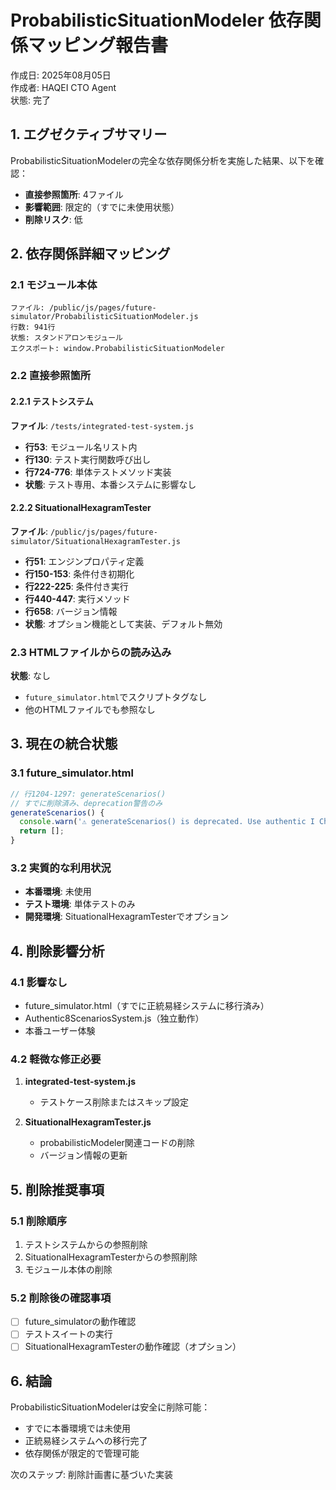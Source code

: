 # ProbabilisticSituationModeler 依存関係マッピング報告書

作成日: 2025年08月05日  
作成者: HAQEI CTO Agent  
状態: 完了

## 1. エグゼクティブサマリー

ProbabilisticSituationModelerの完全な依存関係分析を実施した結果、以下を確認：
- **直接参照箇所**: 4ファイル
- **影響範囲**: 限定的（すでに未使用状態）
- **削除リスク**: 低

## 2. 依存関係詳細マッピング

### 2.1 モジュール本体
```
ファイル: /public/js/pages/future-simulator/ProbabilisticSituationModeler.js
行数: 941行
状態: スタンドアロンモジュール
エクスポート: window.ProbabilisticSituationModeler
```

### 2.2 直接参照箇所

#### 2.2.1 テストシステム
**ファイル**: `/tests/integrated-test-system.js`
- **行53**: モジュール名リスト内
- **行130**: テスト実行関数呼び出し
- **行724-776**: 単体テストメソッド実装
- **状態**: テスト専用、本番システムに影響なし

#### 2.2.2 SituationalHexagramTester
**ファイル**: `/public/js/pages/future-simulator/SituationalHexagramTester.js`
- **行51**: エンジンプロパティ定義
- **行150-153**: 条件付き初期化
- **行222-225**: 条件付き実行
- **行440-447**: 実行メソッド
- **行658**: バージョン情報
- **状態**: オプション機能として実装、デフォルト無効

### 2.3 HTMLファイルからの読み込み
**状態**: なし
- `future_simulator.html`でスクリプトタグなし
- 他のHTMLファイルでも参照なし

## 3. 現在の統合状態

### 3.1 future_simulator.html
```javascript
// 行1204-1297: generateScenarios()
// すでに削除済み、deprecation警告のみ
generateScenarios() {
  console.warn('⚠️ generateScenarios() is deprecated. Use authentic I Ching system in displayResults()');
  return [];
}
```

### 3.2 実質的な利用状況
- **本番環境**: 未使用
- **テスト環境**: 単体テストのみ
- **開発環境**: SituationalHexagramTesterでオプション

## 4. 削除影響分析

### 4.1 影響なし
- future_simulator.html（すでに正統易経システムに移行済み）
- Authentic8ScenariosSystem.js（独立動作）
- 本番ユーザー体験

### 4.2 軽微な修正必要
1. **integrated-test-system.js**
   - テストケース削除またはスキップ設定
   
2. **SituationalHexagramTester.js**
   - probabilisticModeler関連コードの削除
   - バージョン情報の更新

## 5. 削除推奨事項

### 5.1 削除順序
1. テストシステムからの参照削除
2. SituationalHexagramTesterからの参照削除
3. モジュール本体の削除

### 5.2 削除後の確認事項
- [ ] future_simulatorの動作確認
- [ ] テストスイートの実行
- [ ] SituationalHexagramTesterの動作確認（オプション）

## 6. 結論

ProbabilisticSituationModelerは安全に削除可能：
- すでに本番環境では未使用
- 正統易経システムへの移行完了
- 依存関係が限定的で管理可能

次のステップ: 削除計画書に基づいた実装